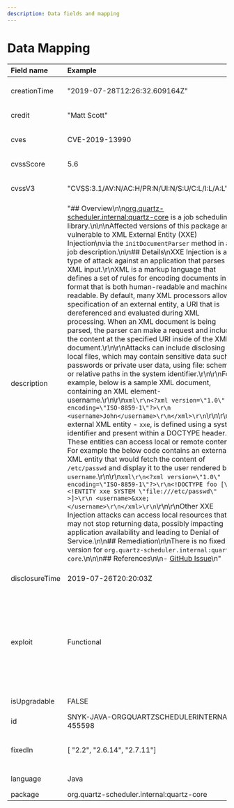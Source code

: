 ```yaml
---
description: Data fields and mapping
---
```


# Data Mapping

| Field name | Example | Description | Format |
| :--- | :--- | :--- | :--- |
| creationTime | "2019-07-28T12:26:32.609164Z" | Internal timestamp, will be removed in future versions | String \(date-time format\) |
| credit | "Matt Scott" | Discoverer / Reporter of the vuln | Array of strings |
| cves | CVE-2019-13990 | CVE\(s\) if exists. Not all vulns have a CVE as that takes a while to be assigned. | Array of strings \(CVE format\) |
| cvssScore | 5.6 | Cvss V3.1 score, computed based on the base score of the cvss vector | Number, 0-10 |
| cvssV3 | "CVSS:3.1/AV:N/AC:H/PR:N/UI:N/S:U/C:L/I:L/A:L" | Cvss V3.1 vector, including base score. Might include partial temporal score where applicable | String \(CVSS format\) |
| description | "\#\# Overview\n\n[org.quartz-scheduler.internal:quartz-core](https://mvnrepository.com/artifact/org.quartz-scheduler.internal/quartz-core) is a job scheduling library.\n\n\nAffected versions of this package are vulnerable to XML External Entity \(XXE\) Injection\nvia the `initDocumentParser` method in a job description.\n\n\#\# Details\nXXE Injection is a type of attack against an application that parses XML input.\r\nXML is a markup language that defines a set of rules for encoding documents in a format that is both human-readable and machine-readable. By default, many XML processors allow specification of an external entity, a URI that is dereferenced and evaluated during XML processing. When an XML document is being parsed, the parser can make a request and include the content at the specified URI inside of the XML document.\r\n\r\nAttacks can include disclosing local files, which may contain sensitive data such as passwords or private user data, using file: schemes or relative paths in the system identifier.\r\n\r\nFor example, below is a sample XML document, containing an XML element- username.\r\n\r\n`xml\r\n<?xml version=\"1.0\" encoding=\"ISO-8859-1\"?>\r\n <username>John</username>\r\n</xml>\r\n`\r\n\r\nAn external XML entity - `xxe`, is defined using a system identifier and present within a DOCTYPE header. These entities can access local or remote content. For example the below code contains an external XML entity that would fetch the content of `/etc/passwd` and display it to the user rendered by `username`.\r\n\r\n`xml\r\n<?xml version=\"1.0\" encoding=\"ISO-8859-1\"?>\r\n<!DOCTYPE foo [\r\n <!ENTITY xxe SYSTEM \"file:///etc/passwd\" >]>\r\n <username>&xxe;</username>\r\n</xml>\r\n`\r\n\r\nOther XXE Injection attacks can access local resources that may not stop returning data, possibly impacting application availability and leading to Denial of Service.\n\n\#\# Remediation\n\nThere is no fixed version for `org.quartz-scheduler.internal:quartz-core`.\n\n\n\#\# References\n\n- [GitHub Issue](https://github.com/quartz-scheduler/quartz/issues/467)\n" | Full description of vulnerability. This field is meant for human consumption, and repeats a few machine-readable fields such as references and remediation. The format is markdown, making this easy to display to users. | String |
| disclosureTime | 2019-07-26T20:20:03Z | Timestamp of when the vulnerability was first made publicly available \(either known to us or as appears the vulnerability source\) | String \(date-time format\) |
| exploit | Functional | Snyk looks for exploits in the wild and evaluates their maturity. Snyk also writes it’s own POC to evaluate vulnerability exploitability. This knowledge goes into assessing the maturity of the exploit as appears in this field. Values are from section 3.1 in [https://www.first.org/cvss/v3.1/specification-document](https://www.first.org/cvss/v3.1/specification-document) | String, supported exploit maturity values as appear in cvss vector specification |
| isUpgradable | FALSE | Is there an upgrade a user can take to fix the vulnerability | Boolean value |
| id | SNYK-JAVA-ORGQUARTZSCHEDULERINTERNAL-455598 | Snyk’s Vulnearbility’s ID. | String |
| fixedIn | \[ "2.2", "2.6.14", "2.7.11"\] | This indicated the earliest version that is vuln-free. As this might be a backport fix, this does not mean that newer versions aren’t vulnerable to it. | Array of strings |
| language | Java | Specifies the ecosystem of the vulnerability \(java,python, etc\) | String |
| package | org.quartz-scheduler.internal:quartz-core | Package name | String |

